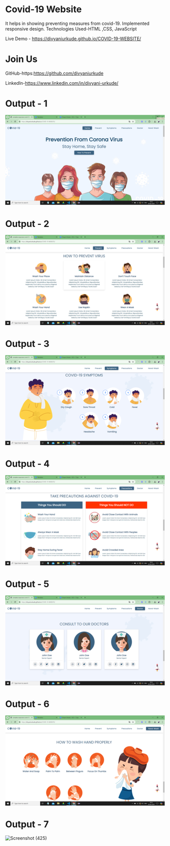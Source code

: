 # Covid-19 Website

It helps in showing preventing measures from covid-19.
Implemented responsive design. 
Technologies Used-HTML ,CSS, JavaScript

Live Demo - https://divyaniurkude.github.io/COVID-19-WEBSITE/

# Join Us

GitHub-https:https://github.com/divyaniurkude

LinkedIn-https://www.linkedin.com/in/divyani-urkude/

# Output - 1

![Screenshot (419)](https://github.com/divyaniurkude/COVID-19-WEBSITE/blob/main/Screenshot%20(419).png)

# Output - 2

![Screenshot (420)](https://github.com/divyaniurkude/COVID-19-WEBSITE/blob/main/Screenshot%20(420).png)

# Output - 3

![Screenshot (421)](https://github.com/divyaniurkude/COVID-19-WEBSITE/blob/main/Screenshot%20(421).png)


# Output - 4

![Screenshot (422)](https://github.com/divyaniurkude/COVID-19-WEBSITE/blob/main/Screenshot%20(422).png)

# Output - 5

![Screenshot (423)](https://github.com/divyaniurkude/COVID-19-WEBSITE/blob/main/Screenshot%20(423).png)

# Output - 6

![Screenshot (424)](https://github.com/divyaniurkude/COVID-19-WEBSITE/blob/main/Screenshot%20(424).png)

# Output - 7

![Screenshot (425)](https://github.com/QuantumCoding123/Day-8-Own-Bussiness-Company-Website/assets/166281221/c2177c70-c025-425b-8971-2472e91d6913)

